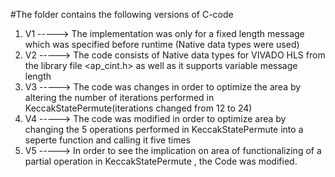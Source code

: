 #The folder contains the following versions of C-code 
1. V1 -----> The implementation was only for a fixed length message which was specified before runtime (Native data types were used)
2. V2 -----> The code consists of Native data types for VIVADO HLS from the library file <ap_cint.h> as well as it supports variable message length
3. V3 -----> The code was changes in order to optimize the area by altering the number of iterations performed in KeccakStatePermute(iterations changed from 12 to 24)
4. V4 -----> The code was modified in order to optimize area by changing the 5 operations performed in KeccakStatePermute into a seperte function and calling it five times 
5. V5 -----> In order to see the implication on area of functionalizing of a partial operation in KeccakStatePermute , the Code was modified.
